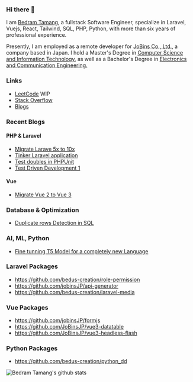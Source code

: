 ### Hi there 👋

I am [Bedram Tamang](https://twitter.com/tmg_bedus), a fullstack Software Engineer, specialize in Laravel, Vuejs, React, Tailwind, SQL, PHP, Python, with more than six years of professional experience.

Presently, I am employed as a remote developer for [JoBins Co., Ltd.](https://corp.jobins.jp/), a company based in Japan. I hold a Master's Degree in [Computer Science and Information Technology](https://cdcsit.edu.np/), as well as a Bachelor's Degree in [Electronics and Communication Engineering.](https://www.ioepc.edu.np/)

### Links
* [LeetCode](https://leetcode.com/u/bedus-creation/) WIP
* [Stack Overflow](https://stackoverflow.com/users/8136803/bedram-tamang)
* [Blogs](https://dev.to/bedram-tamang)

### Recent Blogs
#### PHP & Laravel
* [Migrate Larave 5x to 10x](https://dev.to/bedram-tamang/upgrading-laravel-an-easy-step-by-step-guide-from-57-to-10x-5alc)
* [Tinker Laravel application](https://dev.to/bedram-tamang/easiest-way-to-tinker-with-your-laravel-application-1aaj)
* [Test doubles in PHPUnit](https://dev.to/bedram-tamang/test-doubles-in-php-with-mockery-and-phpunit-477h)
* [Test Driven Development 1](https://dev.to/bedram-tamang/test-driven-development-in-laravel-folder-structure-setup-1-27l3)
#### Vue
* [Migrate Vue 2 to Vue 3](https://dev.to/bedram-tamang/vue-2-reaches-eol-upgrade-to-vue-3-now-koc)

### Database & Optimization
* [Duplicate rows Detection in SQL](https://dev.to/bedram-tamang/duplicate-rows-detection-in-mysql-70m)

### AI, ML, Python
* [Fine tunning T5 Model for a completely new Language](https://dev.to/bedram-tamang/fine-tuning-t5-small-model-for-a-completely-new-language-limbu-4c4n)
  

### Laravel Packages
* https://github.com/bedus-creation/role-permission
* https://github.com/jobinsJP/api-generator
* https://github.com/bedus-creation/laravel-media

### Vue Packages
* https://github.com/jobinsJP/formjs
* https://github.com/JoBinsJP/vue3-datatable
* https://github.com/JoBinsJP/vue3-headless-flash

### Python Packages
* https://github.com/bedus-creation/python_dd



![Bedram Tamang's github stats](https://github-readme-stats.vercel.app/api?username=bedus-creation&hide=stars,issues&show_icons=true&count_private=true)

<!--
**bedus-creation/bedus-creation** is a ✨ _special_ ✨ repository because its `README.md` (this file) appears on your GitHub profile.

Here are some ideas to get you started:

- 🔭 I’m currently working on ...
- 🌱 I’m currently learning ...
- 👯 I’m looking to collaborate on ...
- 🤔 I’m looking for help with ...
- 💬 Ask me about ...
- 📫 How to reach me: ...
- 😄 Pronouns: ...
- ⚡ Fun fact: ...
-->

